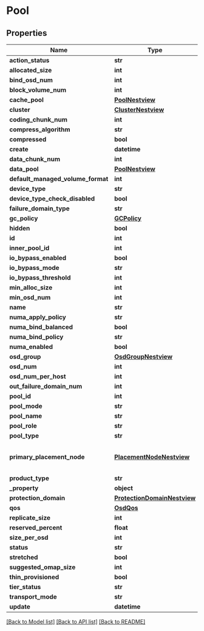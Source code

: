 # Pool

## Properties
Name | Type | Description | Notes
------------ | ------------- | ------------- | -------------
**action_status** | **str** |  | [optional] 
**allocated_size** | **int** |  | [optional] 
**bind_osd_num** | **int** |  | [optional] 
**block_volume_num** | **int** |  | [optional] 
**cache_pool** | [**PoolNestview**](PoolNestview.md) |  | [optional] 
**cluster** | [**ClusterNestview**](ClusterNestview.md) |  | [optional] 
**coding_chunk_num** | **int** |  | [optional] 
**compress_algorithm** | **str** |  | [optional] 
**compressed** | **bool** |  | [optional] 
**create** | **datetime** |  | [optional] 
**data_chunk_num** | **int** |  | [optional] 
**data_pool** | [**PoolNestview**](PoolNestview.md) |  | [optional] 
**default_managed_volume_format** | **int** |  | [optional] 
**device_type** | **str** |  | [optional] 
**device_type_check_disabled** | **bool** |  | [optional] 
**failure_domain_type** | **str** |  | [optional] 
**gc_policy** | [**GCPolicy**](GCPolicy.md) |  | [optional] 
**hidden** | **bool** |  | [optional] 
**id** | **int** |  | [optional] 
**inner_pool_id** | **int** |  | [optional] 
**io_bypass_enabled** | **bool** |  | [optional] 
**io_bypass_mode** | **str** |  | [optional] 
**io_bypass_threshold** | **int** |  | [optional] 
**min_alloc_size** | **int** |  | [optional] 
**min_osd_num** | **int** |  | [optional] 
**name** | **str** |  | [optional] 
**numa_apply_policy** | **str** |  | [optional] 
**numa_bind_balanced** | **bool** |  | [optional] 
**numa_bind_policy** | **str** |  | [optional] 
**numa_enabled** | **bool** |  | [optional] 
**osd_group** | [**OsdGroupNestview**](OsdGroupNestview.md) |  | [optional] 
**osd_num** | **int** |  | [optional] 
**osd_num_per_host** | **int** |  | [optional] 
**out_failure_domain_num** | **int** |  | [optional] 
**pool_id** | **int** |  | [optional] 
**pool_mode** | **str** |  | [optional] 
**pool_name** | **str** |  | [optional] 
**pool_role** | **str** |  | [optional] 
**pool_type** | **str** |  | [optional] 
**primary_placement_node** | [**PlacementNodeNestview**](PlacementNodeNestview.md) | placement node with the primary replica | [optional] 
**product_type** | **str** |  | [optional] 
**_property** | **object** |  | [optional] 
**protection_domain** | [**ProtectionDomainNestview**](ProtectionDomainNestview.md) |  | [optional] 
**qos** | [**OsdQos**](OsdQos.md) |  | [optional] 
**replicate_size** | **int** |  | [optional] 
**reserved_percent** | **float** |  | [optional] 
**size_per_osd** | **int** |  | [optional] 
**status** | **str** |  | [optional] 
**stretched** | **bool** |  | [optional] 
**suggested_omap_size** | **int** |  | [optional] 
**thin_provisioned** | **bool** |  | [optional] 
**tier_status** | **str** |  | [optional] 
**transport_mode** | **str** |  | [optional] 
**update** | **datetime** |  | [optional] 

[[Back to Model list]](../README.md#documentation-for-models) [[Back to API list]](../README.md#documentation-for-api-endpoints) [[Back to README]](../README.md)


